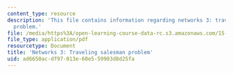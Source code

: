 ```yaml
---
content_type: resource
description: 'This file contains information regarding networks 3: traveling salesman
  problem.'
file: /media/https%3A/open-learning-course-data-rc.s3.amazonaws.com/15-053-optimization-methods-in-management-science-spring-2013/ad6650acdf97013e60e559903d8d25fa_MIT15_053S13_lec17.pdf
file_type: application/pdf
resourcetype: Document
title: 'Networks 3: Traveling salesman problem'
uid: ad6650ac-df97-013e-60e5-59903d8d25fa
---
```

